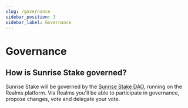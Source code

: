 ```yaml
---
slug: /governance
sidebar_position: 3
sidebar_label: Governance
---
```


# Governance

## How is Sunrise Stake governed?

Sunrise Stake will be governed by the [Sunrise Stake DAO](https://app.realms.today/realm/SunriseStake), running on the Realms platform.
Via Realms you'll be able to participate in governance, propose changes, vote and delegate your vote.
